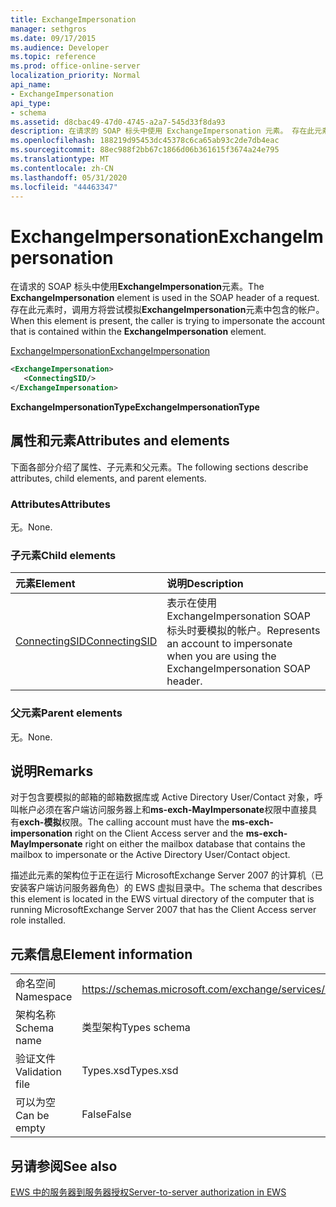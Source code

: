 ```yaml
---
title: ExchangeImpersonation
manager: sethgros
ms.date: 09/17/2015
ms.audience: Developer
ms.topic: reference
ms.prod: office-online-server
localization_priority: Normal
api_name:
- ExchangeImpersonation
api_type:
- schema
ms.assetid: d8cbac49-47d0-4745-a2a7-545d33f8da93
description: 在请求的 SOAP 标头中使用 ExchangeImpersonation 元素。 存在此元素时，调用方将尝试模拟 ExchangeImpersonation 元素中包含的帐户。
ms.openlocfilehash: 188219d95453dc45378c6ca65ab93c2de7db4eac
ms.sourcegitcommit: 88ec988f2bb67c1866d06b361615f3674a24e795
ms.translationtype: MT
ms.contentlocale: zh-CN
ms.lasthandoff: 05/31/2020
ms.locfileid: "44463347"
---
```

# <a name="exchangeimpersonation"></a><span data-ttu-id="9db14-104">ExchangeImpersonation</span><span class="sxs-lookup"><span data-stu-id="9db14-104">ExchangeImpersonation</span></span>

<span data-ttu-id="9db14-105">在请求的 SOAP 标头中使用**ExchangeImpersonation**元素。</span><span class="sxs-lookup"><span data-stu-id="9db14-105">The **ExchangeImpersonation** element is used in the SOAP header of a request.</span></span> <span data-ttu-id="9db14-106">存在此元素时，调用方将尝试模拟**ExchangeImpersonation**元素中包含的帐户。</span><span class="sxs-lookup"><span data-stu-id="9db14-106">When this element is present, the caller is trying to impersonate the account that is contained within the **ExchangeImpersonation** element.</span></span> 
  
[<span data-ttu-id="9db14-107">ExchangeImpersonation</span><span class="sxs-lookup"><span data-stu-id="9db14-107">ExchangeImpersonation</span></span>](exchangeimpersonation.md)
  
```xml
<ExchangeImpersonation>
   <ConnectingSID/>
</ExchangeImpersonation>
```

 <span data-ttu-id="9db14-108">**ExchangeImpersonationType**</span><span class="sxs-lookup"><span data-stu-id="9db14-108">**ExchangeImpersonationType**</span></span>
## <a name="attributes-and-elements"></a><span data-ttu-id="9db14-109">属性和元素</span><span class="sxs-lookup"><span data-stu-id="9db14-109">Attributes and elements</span></span>

<span data-ttu-id="9db14-110">下面各部分介绍了属性、子元素和父元素。</span><span class="sxs-lookup"><span data-stu-id="9db14-110">The following sections describe attributes, child elements, and parent elements.</span></span>
  
### <a name="attributes"></a><span data-ttu-id="9db14-111">Attributes</span><span class="sxs-lookup"><span data-stu-id="9db14-111">Attributes</span></span>

<span data-ttu-id="9db14-112">无。</span><span class="sxs-lookup"><span data-stu-id="9db14-112">None.</span></span>
  
### <a name="child-elements"></a><span data-ttu-id="9db14-113">子元素</span><span class="sxs-lookup"><span data-stu-id="9db14-113">Child elements</span></span>

|<span data-ttu-id="9db14-114">**元素**</span><span class="sxs-lookup"><span data-stu-id="9db14-114">**Element**</span></span>|<span data-ttu-id="9db14-115">**说明**</span><span class="sxs-lookup"><span data-stu-id="9db14-115">**Description**</span></span>|
|:-----|:-----|
|[<span data-ttu-id="9db14-116">ConnectingSID</span><span class="sxs-lookup"><span data-stu-id="9db14-116">ConnectingSID</span></span>](connectingsid.md) <br/> |<span data-ttu-id="9db14-117">表示在使用 ExchangeImpersonation SOAP 标头时要模拟的帐户。</span><span class="sxs-lookup"><span data-stu-id="9db14-117">Represents an account to impersonate when you are using the ExchangeImpersonation SOAP header.</span></span>  <br/> |
   
### <a name="parent-elements"></a><span data-ttu-id="9db14-118">父元素</span><span class="sxs-lookup"><span data-stu-id="9db14-118">Parent elements</span></span>

<span data-ttu-id="9db14-119">无。</span><span class="sxs-lookup"><span data-stu-id="9db14-119">None.</span></span>
  
## <a name="remarks"></a><span data-ttu-id="9db14-120">说明</span><span class="sxs-lookup"><span data-stu-id="9db14-120">Remarks</span></span>

<span data-ttu-id="9db14-121">对于包含要模拟的邮箱的邮箱数据库或 Active Directory User/Contact 对象，呼叫帐户必须在客户端访问服务器上和**ms-exch-MayImpersonate**权限中直接具有**exch-模拟**权限。</span><span class="sxs-lookup"><span data-stu-id="9db14-121">The calling account must have the **ms-exch-impersonation** right on the Client Access server and the **ms-exch-MayImpersonate** right on either the mailbox database that contains the mailbox to impersonate or the Active Directory User/Contact object.</span></span> 
  
<span data-ttu-id="9db14-122">描述此元素的架构位于正在运行 MicrosoftExchange Server 2007 的计算机（已安装客户端访问服务器角色）的 EWS 虚拟目录中。</span><span class="sxs-lookup"><span data-stu-id="9db14-122">The schema that describes this element is located in the EWS virtual directory of the computer that is running MicrosoftExchange Server 2007 that has the Client Access server role installed.</span></span>
  
## <a name="element-information"></a><span data-ttu-id="9db14-123">元素信息</span><span class="sxs-lookup"><span data-stu-id="9db14-123">Element information</span></span>

|||
|:-----|:-----|
|<span data-ttu-id="9db14-124">命名空间</span><span class="sxs-lookup"><span data-stu-id="9db14-124">Namespace</span></span>  <br/> |https://schemas.microsoft.com/exchange/services/2006/types  <br/> |
|<span data-ttu-id="9db14-125">架构名称</span><span class="sxs-lookup"><span data-stu-id="9db14-125">Schema name</span></span>  <br/> |<span data-ttu-id="9db14-126">类型架构</span><span class="sxs-lookup"><span data-stu-id="9db14-126">Types schema</span></span>  <br/> |
|<span data-ttu-id="9db14-127">验证文件</span><span class="sxs-lookup"><span data-stu-id="9db14-127">Validation file</span></span>  <br/> |<span data-ttu-id="9db14-128">Types.xsd</span><span class="sxs-lookup"><span data-stu-id="9db14-128">Types.xsd</span></span>  <br/> |
|<span data-ttu-id="9db14-129">可以为空</span><span class="sxs-lookup"><span data-stu-id="9db14-129">Can be empty</span></span>  <br/> |<span data-ttu-id="9db14-130">False</span><span class="sxs-lookup"><span data-stu-id="9db14-130">False</span></span>  <br/> |
   
## <a name="see-also"></a><span data-ttu-id="9db14-131">另请参阅</span><span class="sxs-lookup"><span data-stu-id="9db14-131">See also</span></span>



[<span data-ttu-id="9db14-132">EWS 中的服务器到服务器授权</span><span class="sxs-lookup"><span data-stu-id="9db14-132">Server-to-server authorization in EWS</span></span>](https://msdn.microsoft.com/library/f1610a20-672d-448b-8c00-5b0fbcaf31cb%28Office.15%29.aspx)

